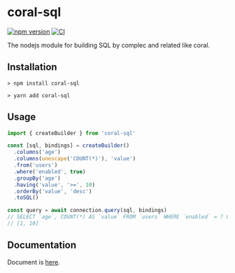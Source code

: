 # coral-sql

[![npm version](https://badge.fury.io/js/coral-sql.svg)](https://badge.fury.io/js/coral-sql)
[![CI](https://github.com/rymizuki/coral-sql-js/actions/workflows/main.yml/badge.svg)](https://github.com/rymizuki/coral-sql-js/actions/workflows/main.yml)

The nodejs module for building SQL by complec and related like coral.

## Installation

```shell:npm
> npm install coral-sql
```

```shell:yarn
> yarn add coral-sql
```

## Usage

```ts
import { createBuilder } from 'coral-sql'

const [sql, bindings] = createBuilder()
  .columns('age')
  .columns(unescape('COUNT(*)'), 'value')
  .from('users')
  .where('enabled', true)
  .groupBy('age')
  .having('value', '>=', 10)
  .orderBy('value', 'desc')
  .toSQL()

const query = await connection.query(sql, bindings)
// SELECT `age`, COUNT(*) AS `value` FROM `users` WHERE `enabled` = ? GROUP BY `age` HAVING `value` >= ? ORDER BY `value` DESC
// [1, 10]
```

## Documentation

Document is [here](https://rymizuki.github.io/coral-sql-js/).
